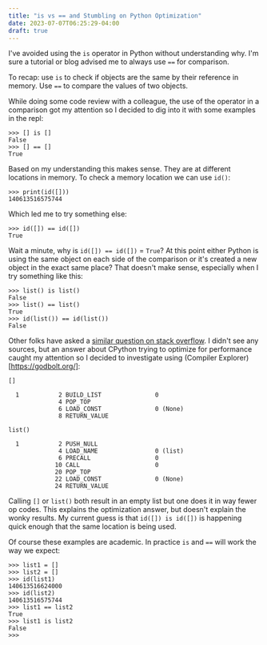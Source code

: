 ```yaml
---
title: "is vs == and Stumbling on Python Optimization"
date: 2023-07-07T06:25:29-04:00
draft: true
---
```


I've avoided using the `is` operator in Python without understanding why. I'm sure a tutorial or blog advised me to always use `==` for comparison. 

To recap: use `is` to check if objects are the same by their reference in memory. Use `==` to compare the values of two objects.

While doing some code review with a colleague, the use of the operator in a comparison got my attention so I decided to dig into it with some examples in the repl:

```
>>> [] is []
False
>>> [] == []
True
```
Based on my understanding this makes sense. They are at different locations in memory. To check a memory location we can use `id()`:

```
>>> print(id([]))
140613516575744
```

Which led me to try something else:

```
>>> id([]) == id([])
True
```

Wait a minute, why is `id([]) == id([])` = `True`? At this point either Python is using the same object on each side of the comparison or it's created a new object in the exact same place? That doesn't make sense, especially when I try something like this:

```
>>> list() is list()
False
>>> list() == list()
True
>>> id(list()) == id(list())
False
```

Other folks have asked a [similar question on stack overflow](https://stackoverflow.com/questions/10440792/why-does-false-evaluate-to-false-when-if-not-succeeds). I didn't see any sources, but an answer about CPython trying to optimize for performance caught my attention so I decided to investigate using (Compiler Explorer)[https://godbolt.org/]:

```
[]

  1           2 BUILD_LIST               0
              4 POP_TOP
              6 LOAD_CONST               0 (None)
              8 RETURN_VALUE

```

```
list()

  1           2 PUSH_NULL
              4 LOAD_NAME                0 (list)
              6 PRECALL                  0
             10 CALL                     0
             20 POP_TOP
             22 LOAD_CONST               0 (None)
             24 RETURN_VALUE
```

Calling `[]` or `list()` both result in an empty list but one does it in way fewer op codes. This explains the optimization answer, but doesn't explain the wonky results. My current guess is that `id([]) is id([])` is happening quick enough that the same location is being used.

Of course these examples are academic. In practice `is` and `==` will work the way we expect:

```
>>> list1 = []
>>> list2 = []
>>> id(list1)
140613516624000
>>> id(list2)
140613516575744
>>> list1 == list2
True
>>> list1 is list2
False
>>> 
```